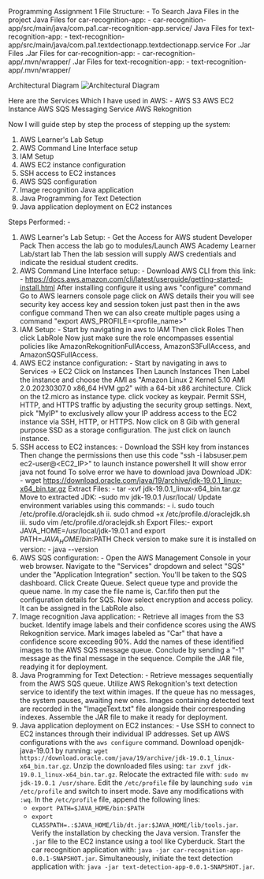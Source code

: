 Programming Assignment  1
File Structure: - To Search Java Files in the project
Java Files for car-recognition-app: - car-recognition-app/src/main/java/com.pa1.car-recognition-app.service/
Java Files for text-recognition-app: - text-recognition-app/src/main/java/com.pa1.textdectionapp.textdectionapp.service
For .Jar Files
.Jar Files for car-recognition-app: - car-recognition-app/.mvn/wrapper/
.Jar Files for text-recognition-app: - text-recognition-app/.mvn/wrapper/

Architectural Diagram
![Architectural Diagram](https://github.com/BhavyaJain010/BJ26_PROGRAMMINGASSIGNMENT1/assets/138629017/64c77828-06e7-4370-ae29-4a89b2fa054a)

Here are the Services Which I have used in AWS: -
AWS S3
AWS EC2 Instance
AWS SQS Messaging Service
AWS Rekognition

Now I will guide step by step the process of stepping up the system:
1. AWS Learner's Lab Setup
2. AWS Command Line Interface setup
3. IAM Setup
4. AWS EC2 instance configuration
5. SSH access to EC2 instances
6. AWS SQS configuration
7. Image recognition Java application
8. Java Programming for Text Detection 
9. Java application deployment on EC2 instances

Steps Performed: -
1. AWS Learner's Lab Setup: - 
Get the Access for AWS student Developer Pack
Then access the lab go to modules/Launch AWS Academy Learner Lab/start lab
Then the lab session will supply AWS credentials and indicate the residual student credits.
2. AWS Command Line Interface setup: -
Download AWS CLI from this link: - https://docs.aws.amazon.com/cli/latest/userguide/getting-started-install.html
After installing configure it using aws "configure" command
Go to AWS learners console page click on AWS details their you will see security key access key and session token just past then in the aws configue command
Then we can also create multiple pages using a command "export AWS_PROFILE=<profile_name>"
3. IAM Setup: -
Start by navigating in aws to IAM 
Then click Roles
Then click LabRole
Now just make sure the role encompasses essential policies like AmazonRekognitionFullAccess, AmazonS3FullAccess, and AmazonSQSFullAccess.
4. AWS EC2 instance configuration: -
Start by navigating in aws to Services -> EC2
Click on Instances 
Then Launch Instances
Then Label the instance and choose the AMI as "Amazon Linux 2 Kernel 5.10 AMI 2.0.20230307.0 x86_64 HVM gp2" with a 64-bit x86 architecture.
Click on the t2.micro as instance type.
click vockey as keypair.
Permit SSH, HTTP, and HTTPS traffic by adjusting the security group settings. Next, pick "MyIP" to exclusively allow your IP address access to the EC2 instance via SSH, HTTP, or HTTPS.
Now click on 8 Gib with general purpose SSD as a storage configuration.
The just click on launch instance.
5. SSH access to EC2 instances: -
Download the SSH key from instances
Then change the permissions
then use this code "ssh -i labsuser.pem ec2-user@<EC2_IP>" to launch instance powershell
It will show error java not found
To solve error we have to download java
Download JDK: - wget https://download.oracle.com/java/19/archive/jdk-19.0.1_linux-x64_bin.tar.gz
Extract Files: - tar -xvf jdk-19.0.1_linux-x64_bin.tar.gz
Move to extracted JDK: -sudo mv jdk-19.0.1 /usr/local/
Update environment variables using this commands: -
i.   sudo touch /etc/profile.d/oraclejdk.sh
ii.  sudo chmod +x /etc/profile.d/oraclejdk.sh
iii. sudo vim /etc/profile.d/oraclejdk.sh
Export Files:- export JAVA_HOME=/usr/local/jdk-19.0.1 and export PATH=$JAVA_HOME/bin:$PATH
Check version to make sure it is installed on version: - java --version
6. AWS SQS configuration: -
Open the AWS Management Console in your web browser.
Navigate to the "Services" dropdown and select "SQS" under the "Application Integration" section.
You'll be taken to the SQS dashboard.
Click Create Queue.
Select queue type and provide the queue name. In my case the file name is, Car.fifo
then put the configuration details for SQS.
Now select encryption and access policy. It can be assigned in the LabRole also.
7. Image recognition Java application: -
Retrieve all images from the S3 bucket.
Identify image labels and their confidence scores using the AWS Rekognition service.
Mark images labeled as "Car" that have a confidence score exceeding 90%.
Add the names of these identified images to the AWS SQS message queue.
Conclude by sending a "-1" message as the final message in the sequence.
Compile the JAR file, readying it for deployment.
8. Java Programming for Text Detection: -
Retrieve messages sequentially from the AWS SQS queue.
Utilize AWS Rekognition's text detection service to identify the text within images.
If the queue has no messages, the system pauses, awaiting new ones.
Images containing detected text are recorded in the "ImageText.txt" file alongside their corresponding indexes.
Assemble the JAR file to make it ready for deployment.
9. Java application deployment on EC2 instances: -
Use SSH to connect to EC2 instances through their individual IP addresses.
Set up AWS configurations with the `aws configure` command.
Download openjdk-java-19.0.1 by running: `wget https://download.oracle.com/java/19/archive/jdk-19.0.1_linux-x64_bin.tar.gz`.
Unzip the downloaded files using: `tar zxvf jdk-19.0.1_linux-x64_bin.tar.gz`.
Relocate the extracted file with: `sudo mv jdk-19.0.1 /usr/share`.
Edit the `/etc/profile` file by launching `sudo vim /etc/profile` and switch to insert mode. Save any modifications with `:wq`.
In the `/etc/profile` file, append the following lines:
    - `export PATH=$JAVA_HOME/bin:$PATH`
    - `export CLASSPATH=.:$JAVA_HOME/lib/dt.jar:$JAVA_HOME/lib/tools.jar`.
Verify the installation by checking the Java version.
Transfer the `.jar` file to the EC2 instance using a tool like Cyberduck.
Start the car recognition application with: `java -jar car-recognition-app-0.0.1-SNAPSHOT.jar`. 
Simultaneously, initiate the text detection application with: `java -jar text-detection-app-0.0.1-SNAPSHOT.jar`.